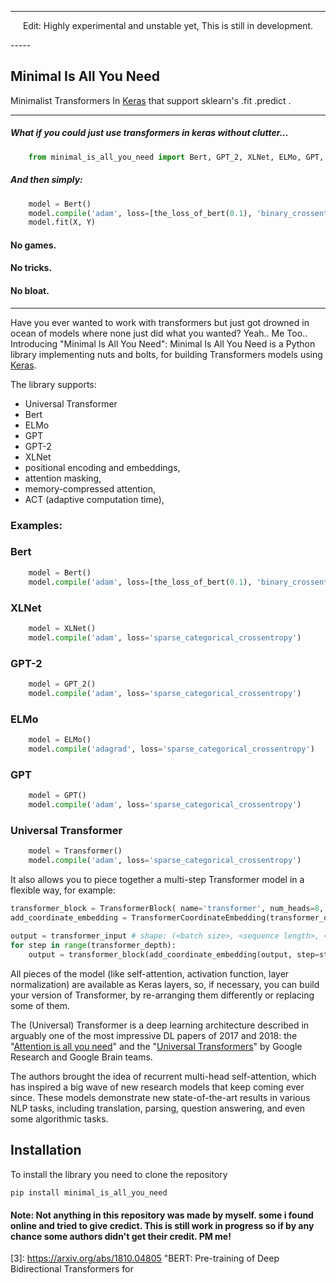-----
<p align="center">
Edit: Highly experimental and unstable yet, This is still in development. 
</p>
-----

## Minimal Is All You Need

Minimalist Transformers In [Keras](http://keras.io) that support sklearn's .fit .predict .

-----
##### What if you could just use transformers in keras without clutter...

```python
    from minimal_is_all_you_need import Bert, GPT_2, XLNet, ELMo, GPT,  Transformer, the_loss_of_bert
```

##### And then simply: 

```python
    model = Bert()
    model.compile('adam', loss=[the_loss_of_bert(0.1), 'binary_crossentropy'])
    model.fit(X, Y)
```    

#### No games. 
#### No tricks.
#### No bloat.

-----

Have you ever wanted to work with transformers but just got drowned in ocean of models where none just did what you wanted?
Yeah.. Me Too..
Introducing "Minimal Is All You Need": Minimal Is All You Need is a Python library implementing nuts and bolts, for building Transformers models using [Keras](http://keras.io).

The library supports:
* Universal Transformer
* Bert
* ELMo
* GPT
* GPT-2
* XLNet
* positional encoding and embeddings,
* attention masking,
* memory-compressed attention,
* ACT (adaptive computation time),

### Examples:

### Bert
```python
    model = Bert()
    model.compile('adam', loss=[the_loss_of_bert(0.1), 'binary_crossentropy'])
```
### XLNet
```python
    model = XLNet()
    model.compile('adam', loss='sparse_categorical_crossentropy')
```
### GPT-2
```python
    model = GPT_2()
    model.compile('adam', loss='sparse_categorical_crossentropy')
```
### ELMo
```python
    model = ELMo()
    model.compile('adagrad', loss='sparse_categorical_crossentropy')
```
### GPT
```python
    model = GPT()
    model.compile('adam', loss='sparse_categorical_crossentropy')
```
### Universal Transformer
```python
    model = Transformer()
    model.compile('adam', loss='sparse_categorical_crossentropy')
```

It also allows you to piece together a multi-step Transformer model
in a flexible way, for example:

```python
transformer_block = TransformerBlock( name='transformer', num_heads=8, residual_dropout=0.1, attention_dropout=0.1, use_masking=True)
add_coordinate_embedding = TransformerCoordinateEmbedding(transformer_depth, name='coordinate_embedding')
    
output = transformer_input # shape: (<batch size>, <sequence length>, <input size>)
for step in range(transformer_depth):
    output = transformer_block(add_coordinate_embedding(output, step=step))
```


All pieces of the model (like self-attention, activation function, layer normalization) are available as Keras layers, so, if necessary,
you can build your version of Transformer, by re-arranging them differently or replacing some of them.

The (Universal) Transformer is a deep learning architecture described in arguably one of the most impressive DL papers of 2017 and 2018:
the "[Attention is all you need][1]" and the "[Universal Transformers][2]"
by Google Research and Google Brain teams.

The authors brought the idea of recurrent multi-head self-attention,
which has inspired a big wave of new research models that keep coming ever since.
These models demonstrate new state-of-the-art results in various NLP tasks,
including translation, parsing, question answering, and even some algorithmic tasks.

Installation
------------
To install the library you need to clone the repository

    pip install minimal_is_all_you_need


#### Note: Not anything in this repository was made by myself. some i found online and tried to give credict. This is still work in progress so if by any chance some authors didn't get their credit. PM me! 


[1]: https://arxiv.org/abs/1706.03762 "Attention Is All You Need"
[2]: https://arxiv.org/abs/1807.03819 "Universal Transformers"
[3]: https://arxiv.org/abs/1810.04805 "BERT: Pre-training of Deep Bidirectional Transformers for
